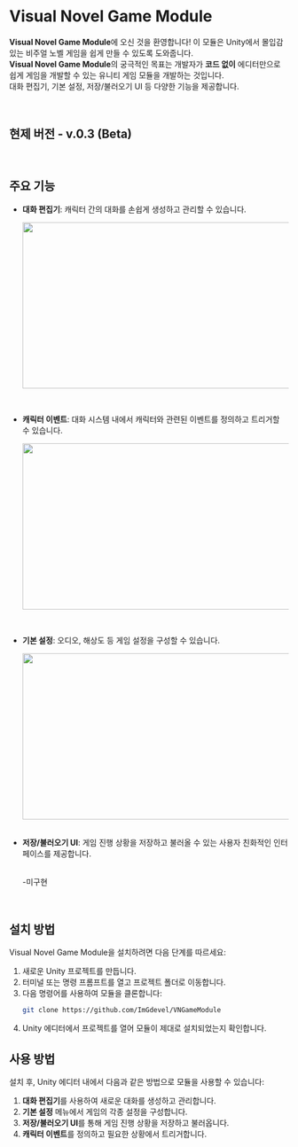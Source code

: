 # Visual Novel Game Module

**Visual Novel Game Module**에 오신 것을 환영합니다! 이 모듈은 Unity에서 몰입감 있는 비주얼 노벨 게임을 쉽게 만들 수 있도록 도와줍니다. <br> 
**Visual Novel Game Module**의 궁극적인 목표는 개발자가 **코드 없이** 에디터만으로 쉽게 게임을 개발할 수 있는 유니티 게임 모듈을 개발하는 것입니다. <br>
대화 편집기, 기본 설정, 저장/불러오기 UI 등 다양한 기능을 제공합니다.


<br>

## 현제 버전 - v.0.3 (Beta)

<br>


## 주요 기능


- **대화 편집기**: 캐릭터 간의 대화를 손쉽게 생성하고 관리할 수 있습니다.


  <img src="https://github.com/user-attachments/assets/a6d172d1-aa46-4fd6-a515-0b98577f4537" width="600" height="300">


</br>

- **캐릭터 이벤트**: 대화 시스템 내에서 캐릭터와 관련된 이벤트를 정의하고 트리거할 수 있습니다.

  
  <img src="https://github.com/user-attachments/assets/33f2e348-47d9-43c5-ac5e-0c36324ed260" width="600" height="300">


</br>

- **기본 설정**: 오디오, 해상도 등 게임 설정을 구성할 수 있습니다.
  
  <img src="https://github.com/user-attachments/assets/00c3ee42-affd-4f80-a951-0c12d815c963" width="600" height="300">
  

  </br>
   </br>
  
- **저장/불러오기 UI**: 게임 진행 상황을 저장하고 불러올 수 있는 사용자 친화적인 인터페이스를 제공합니다.
  
   </br> -미구현

  </br>


## 설치 방법

Visual Novel Game Module을 설치하려면 다음 단계를 따르세요:

1. 새로운 Unity 프로젝트를 만듭니다.
2. 터미널 또는 명령 프롬프트를 열고 프로젝트 폴더로 이동합니다.
3. 다음 명령어를 사용하여 모듈을 클론합니다:
    ```sh
    git clone https://github.com/ImGdevel/VNGameModule
    ```
4. Unity 에디터에서 프로젝트를 열어 모듈이 제대로 설치되었는지 확인합니다.

## 사용 방법

설치 후, Unity 에디터 내에서 다음과 같은 방법으로 모듈을 사용할 수 있습니다:

1. **대화 편집기**를 사용하여 새로운 대화를 생성하고 관리합니다.
2. **기본 설정** 메뉴에서 게임의 각종 설정을 구성합니다.
3. **저장/불러오기 UI**를 통해 게임 진행 상황을 저장하고 불러옵니다.
4. **캐릭터 이벤트**를 정의하고 필요한 상황에서 트리거합니다.





